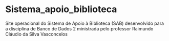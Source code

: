 # Sistema_apoio_biblioteca
Site operacional do Sistema de Apoio à Biblioteca (SAB) desenvolvido para a disciplina de Banco de Dados 2 ministrada pelo professor Raimundo Cláudio da Silva Vasconcelos   
